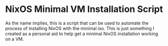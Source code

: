# NixOS Minimal VM Installation Script 
As the name implies, this is a script that can be used to automate the process of installing NixOS with the minimal iso. This is just something I created as a personal aid to help get a minimal NixOS installation working on a VM.
